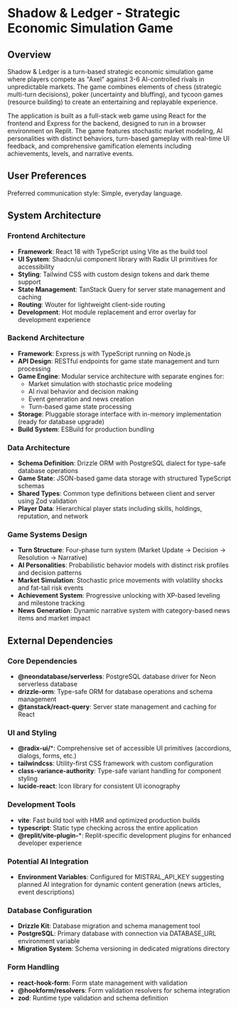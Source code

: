 # Shadow & Ledger - Strategic Economic Simulation Game

## Overview

Shadow & Ledger is a turn-based strategic economic simulation game where players compete as "Axel" against 3-6 AI-controlled rivals in unpredictable markets. The game combines elements of chess (strategic multi-turn decisions), poker (uncertainty and bluffing), and tycoon games (resource building) to create an entertaining and replayable experience.

The application is built as a full-stack web game using React for the frontend and Express for the backend, designed to run in a browser environment on Replit. The game features stochastic market modeling, AI personalities with distinct behaviors, turn-based gameplay with real-time UI feedback, and comprehensive gamification elements including achievements, levels, and narrative events.

## User Preferences

Preferred communication style: Simple, everyday language.

## System Architecture

### Frontend Architecture
- **Framework**: React 18 with TypeScript using Vite as the build tool
- **UI System**: Shadcn/ui component library with Radix UI primitives for accessibility
- **Styling**: Tailwind CSS with custom design tokens and dark theme support
- **State Management**: TanStack Query for server state management and caching
- **Routing**: Wouter for lightweight client-side routing
- **Development**: Hot module replacement and error overlay for development experience

### Backend Architecture
- **Framework**: Express.js with TypeScript running on Node.js
- **API Design**: RESTful endpoints for game state management and turn processing
- **Game Engine**: Modular service architecture with separate engines for:
  - Market simulation with stochastic price modeling
  - AI rival behavior and decision making
  - Event generation and news creation
  - Turn-based game state processing
- **Storage**: Pluggable storage interface with in-memory implementation (ready for database upgrade)
- **Build System**: ESBuild for production bundling

### Data Architecture
- **Schema Definition**: Drizzle ORM with PostgreSQL dialect for type-safe database operations
- **Game State**: JSON-based game data storage with structured TypeScript schemas
- **Shared Types**: Common type definitions between client and server using Zod validation
- **Player Data**: Hierarchical player stats including skills, holdings, reputation, and network

### Game Systems Design
- **Turn Structure**: Four-phase turn system (Market Update → Decision → Resolution → Narrative)
- **AI Personalities**: Probabilistic behavior models with distinct risk profiles and decision patterns
- **Market Simulation**: Stochastic price movements with volatility shocks and fat-tail risk events
- **Achievement System**: Progressive unlocking with XP-based leveling and milestone tracking
- **News Generation**: Dynamic narrative system with category-based news items and market impact

## External Dependencies

### Core Dependencies
- **@neondatabase/serverless**: PostgreSQL database driver for Neon serverless database
- **drizzle-orm**: Type-safe ORM for database operations and schema management
- **@tanstack/react-query**: Server state management and caching for React

### UI and Styling
- **@radix-ui/***: Comprehensive set of accessible UI primitives (accordions, dialogs, forms, etc.)
- **tailwindcss**: Utility-first CSS framework with custom configuration
- **class-variance-authority**: Type-safe variant handling for component styling
- **lucide-react**: Icon library for consistent UI iconography

### Development Tools
- **vite**: Fast build tool with HMR and optimized production builds
- **typescript**: Static type checking across the entire application
- **@replit/vite-plugin-***: Replit-specific development plugins for enhanced developer experience

### Potential AI Integration
- **Environment Variables**: Configured for MISTRAL_API_KEY suggesting planned AI integration for dynamic content generation (news articles, event descriptions)

### Database Configuration
- **Drizzle Kit**: Database migration and schema management tool
- **PostgreSQL**: Primary database with connection via DATABASE_URL environment variable
- **Migration System**: Schema versioning in dedicated migrations directory

### Form Handling
- **react-hook-form**: Form state management with validation
- **@hookform/resolvers**: Form validation resolvers for schema integration
- **zod**: Runtime type validation and schema definition